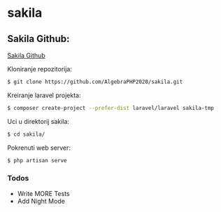 # sakila
## Sakila Github:
[Sakila Github](https://github.com/AlgebraPHP2020/sakila)

Kloniranje repozitorija:
```sh
$ git clone https://github.com/AlgebraPHP2020/sakila.git
```

Kreiranje laravel projekta:
```sh
$ composer create-project --prefer-dist laravel/laravel sakila-tmp
```

Uci u direktorij sakila:
```sh
$ cd sakila/
```

Pokrenuti web server:
```sh
$ php artisan serve
```





### Todos

 - Write MORE Tests
 - Add Night Mode